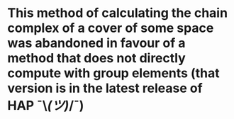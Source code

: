 # This method of calculating the chain complex of a cover of some space was abandoned in favour of a method that does not directly compute with group elements (that version is in the latest release of HAP ¯\\_(ツ)_/¯)
